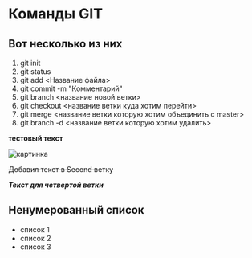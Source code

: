 # Команды GIT

## Вот несколько из них

1. git init
2. git status 
3. git add <Название файла> 
4. git commit -m "Комментарий"
5. git branch <название новой ветки>
6. git checkout <название ветки куда хотим перейти>
7. git merge <название ветки которую хотим объединить с master>
8. git branch -d <название ветки которую хотим удалить>

**тестовый текст**

![картинка](preview.jpg "Картинка")

~~Добавил текст в Second ветку~~

***Текст для четвертой ветки***
## Ненумерованный список
* список 1
* список 2
* список 3

